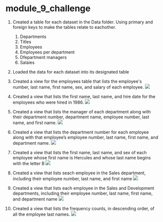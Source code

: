 # module_9_challenge

1. Created a table for each dataset in the Data folder. Using primary and foreign keys to make the tables relate to eachother.
    1. Departments
    2. Titles
    3. Employees
    4. Employees per department
    5. Dfepartment managers
    6. Salaies
    
2. Loaded the data for each dataset into its designated table

3. Created a view for the employees table that lists the employee's number, last name, first name, sex, and salary of each employee.
![](/Users/angelolima/Documents/module_9_challenge/README/Employee_Details.png)
   
4. Created a view that lists the first name, last name, and hire date for the employees who were hired in 1986.
![](/Users/angelolima/Documents/module_9_challenge/README/Employees_Hired_In_1986.png)
    
5.  Created a view that lists the manager of each department along with their department number, department name, employee number, last name, and first name.
![](/Users/angelolima/Documents/module_9_challenge/README/Dept_Managers.png)
    
6. Created a view that lists the department number for each employee along with that employee’s employee number, last name, first name, and department name.
![](/Users/angelolima/Documents/module_9_challenge/README/Employee_Dept_Number.png)
    
7. Created a view that lists the first name, last name, and sex of each employee whose first name is Hercules and whose last name begins with the letter B
![](/Users/angelolima/Documents/module_9_challenge/README/Employees_Named_Hercules.png)
    
8. Created a view that lists seach employee in the Sales department, including their employee number, last name, and first name
![](/Users/angelolima/Documents/module_9_challenge/README/Sales_Dept_Employees.png)
    
9. Created a view that lists each employee in the Sales and Development departments, including their employee number, last name, first name, and department name
![](/Users/angelolima/Documents/module_9_challenge/README/Sales_Devt_Dept_Employees.png)

10. Created a view that lists the frequency counts, in descending order, of all the employee last names.
![](/Users/angelolima/Documents/module_9_challenge/README/Last_Name_Frequency.png)

